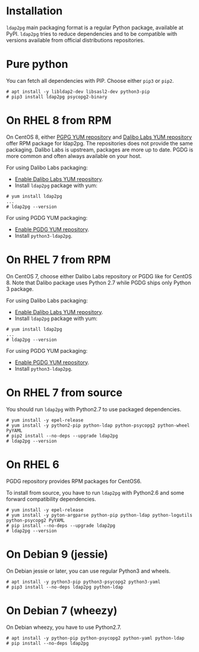 <h1>Installation</h1>

`ldap2pg` main packaging format is a regular Python package, available at PyPI.
`ldap2pg` tries to reduce dependencies and to be compatible with versions
available from official distributions repositories.

# Pure python

You can fetch all dependencies with PIP. Choose either `pip3` or `pip2`.

``` console
# apt install -y libldap2-dev libsasl2-dev python3-pip
# pip3 install ldap2pg psycopg2-binary
```

# On RHEL 8 from RPM

On CentOS 8, either [PGPG YUM repository](https://yum.postgresql.org/) and
[Dalibo Labs YUM repository](https://yum.dalibo.org/labs/) offer RPM package
for ldap2pg. The repositories does not provide the same packaging. Dalibo Labs
is upstream, packages are more up to date. PGDG is more common and often always
available on your host.

For using Dalibo Labs packaging:

- [Enable Dalibo Labs YUM repository](https://yum.dalibo.org/labs/).
- Install `ldap2pg` package with yum:

``` console
# yum install ldap2pg
...
# ldap2pg --version
```

For using PGDG YUM packaging:

- [Enable PGDG YUM repository](https://yum.postgresql.org/).
- Install `python3-ldap2pg`.


# On RHEL 7 from RPM

On CentOS 7, choose either Dalibo Labs repository or PGDG like for CentOS 8.
Note that Dalibo package uses Python 2.7 while PGDG ships only Python 3
package.

For using Dalibo Labs packaging:

- [Enable Dalibo Labs YUM repository](https://yum.dalibo.org/labs/).
- Install `ldap2pg` package with yum:

``` console
# yum install ldap2pg
...
# ldap2pg --version
```

For using PGDG YUM packaging:

- [Enable PGDG YUM repository](https://yum.postgresql.org/).
- Install `python3-ldap2pg`.


# On RHEL 7 from source

You should run `ldap2pg` with Python2.7 to use packaged dependencies.

``` console
# yum install -y epel-release
# yum install -y python2-pip python-ldap python-psycopg2 python-wheel PyYAML
# pip2 install --no-deps --upgrade ldap2pg
# ldap2pg --version
```


# On RHEL 6

PGDG repository provides RPM packages for CentOS6.

To install from source, you have to run `ldap2pg` with Python2.6 and some
forward compatibility dependencies.

``` console
# yum install -y epel-release
# yum install -y pyton-argparse python-pip python-ldap python-logutils python-psycopg2 PyYAML
# pip install --no-deps --upgrade ldap2pg
# ldap2pg --version
```


# On Debian 9 (jessie)

On Debian jessie or later, you can use regular Python3 and wheels.

``` console
# apt install -y python3-pip python3-psycopg2 python3-yaml
# pip3 install --no-deps ldap2pg python-ldap
```

# On Debian 7 (wheezy)

On Debian wheezy, you have to use Python2.7.

``` console
# apt install -y python-pip python-psycopg2 python-yaml python-ldap
# pip install --no-deps ldap2pg
```

